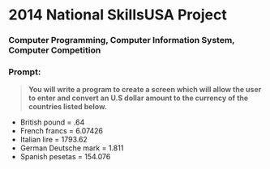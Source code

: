 # 2014 National SkillsUSA Project
### Computer Programming, Computer Information System, Computer Competition

### Prompt: 

> **You will write a program to create a screen which will allow the user**
> **to enter and convert an U.S dollar amount to the currency of the**
> **countries listed below.**

 - British pound = .64
 - French francs = 6.07426
 - Italian lire = 1793.62
 - German Deutsche mark = 1.811
 - Spanish pesetas = 154.076
 

